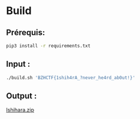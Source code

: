 # Build

## Prérequis:

```bash
pip3 install -r requirements.txt
```

## Input : 

```bash
./build.sh 'BZHCTF{1shih4rA_?never_he4rd_ab0ut!}'
```

## Output : 
[Ishihara.zip](Ishihara.zip)
